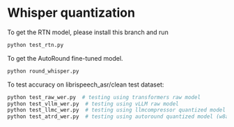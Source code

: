 # Whisper quantization

To get the RTN model, please install this branch and run
```python
python test_rtn.py
```

To get the AutoRound fine-tuned model.
```python
python round_whisper.py
```

To test accuracy on librispeech_asr/clean test dataset:
```python
python test_raw_wer.py  # testing using transformers raw model
python test_vllm_wer.py  # testing using vLLM raw model
python test_llmc_wer.py  # testing using llmcompressor quantized model (w8a8 + FP8 kv_cache)
python test_atrd_wer.py  # testing using autoround quantized model (w8a8 + FP8 kv_cache)
```


